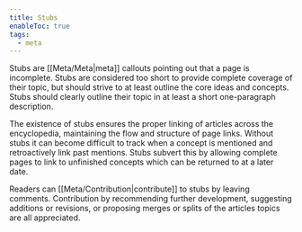 ```yaml
---
title: Stubs
enableToc: true
tags:
  - meta
---
```


Stubs are [[Meta/Meta|meta]] callouts pointing out that a page is incomplete. Stubs are considered too short to provide complete coverage of their topic, but should strive to at least outline the core ideas and concepts. Stubs should clearly outline their topic in at least a short one-paragraph description. 

The existence of stubs ensures the proper linking of articles across the encyclopedia, maintaining the flow and structure of page links. Without stubs it can become difficult to track when a concept is mentioned and retroactively link past mentions. Stubs subvert this by allowing complete pages to link to unfinished concepts which can be returned to at a later date.

Readers can [[Meta/Contribution|contribute]] to stubs by leaving comments. Contribution by recommending further development, suggesting additions or revisions, or proposing merges or splits of the articles topics are all appreciated.